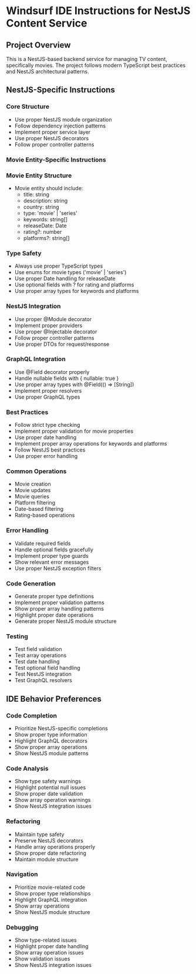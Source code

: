 # Windsurf IDE Instructions for NestJS Content Service

## Project Overview
This is a NestJS-based backend service for managing TV content, specifically movies. The project follows modern TypeScript best practices and NestJS architectural patterns.

## NestJS-Specific Instructions

### Core Structure
- Use proper NestJS module organization
- Follow dependency injection patterns
- Implement proper service layer
- Use proper NestJS decorators
- Follow proper controller patterns

### Movie Entity-Specific Instructions

### Movie Entity Structure
- Movie entity should include:
  - title: string
  - description: string
  - country: string
  - type: 'movie' | 'series'
  - keywords: string[]
  - releaseDate: Date
  - rating?: number
  - platforms?: string[]

### Type Safety
- Always use proper TypeScript types
- Use enums for movie types ('movie' | 'series')
- Use proper Date handling for releaseDate
- Use optional fields with ? for rating and platforms
- Use proper array types for keywords and platforms

### NestJS Integration
- Use proper @Module decorator
- Implement proper providers
- Use proper @Injectable decorator
- Follow proper controller patterns
- Use proper DTOs for request/response

### GraphQL Integration
- Use @Field decorator properly
- Handle nullable fields with { nullable: true }
- Use proper array types with @Field(() => [String])
- Implement proper resolvers
- Use proper GraphQL types

### Best Practices
- Follow strict type checking
- Implement proper validation for movie properties
- Use proper date handling
- Implement proper array operations for keywords and platforms
- Follow NestJS best practices
- Use proper error handling

### Common Operations
- Movie creation
- Movie updates
- Movie queries
- Platform filtering
- Date-based filtering
- Rating-based operations

### Error Handling
- Validate required fields
- Handle optional fields gracefully
- Implement proper type guards
- Show relevant error messages
- Use proper NestJS exception filters

### Code Generation
- Generate proper type definitions
- Implement proper validation patterns
- Show proper array handling patterns
- Highlight proper date operations
- Generate proper NestJS module structure

### Testing
- Test field validation
- Test array operations
- Test date handling
- Test optional field handling
- Test NestJS integration
- Test GraphQL resolvers

## IDE Behavior Preferences

### Code Completion
- Prioritize NestJS-specific completions
- Show proper type information
- Highlight GraphQL decorators
- Show proper array operations
- Show NestJS module patterns

### Code Analysis
- Show type safety warnings
- Highlight potential null issues
- Show proper date validation
- Show array operation warnings
- Show NestJS integration issues

### Refactoring
- Maintain type safety
- Preserve NestJS decorators
- Handle array operations properly
- Show proper date refactoring
- Maintain module structure

### Navigation
- Prioritize movie-related code
- Show proper type relationships
- Highlight GraphQL integration
- Show array operations
- Show NestJS module structure

### Debugging
- Show type-related issues
- Highlight proper date handling
- Show array operation issues
- Show validation issues
- Show NestJS integration issues
